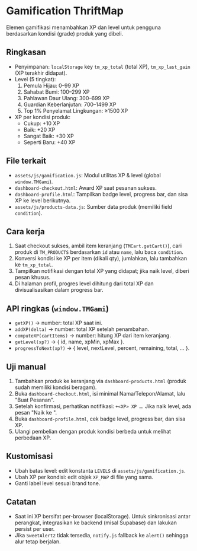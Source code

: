 # Gamification ThriftMap

Elemen gamifikasi menambahkan XP dan level untuk pengguna berdasarkan kondisi (grade) produk yang dibeli.

## Ringkasan
- Penyimpanan: `localStorage` key `tm_xp_total` (total XP), `tm_xp_last_gain` (XP terakhir didapat).
- Level (5 tingkat):
  1. Pemula Hijau: 0–99 XP
  2. Sahabat Bumi: 100–299 XP
  3. Pahlawan Daur Ulang: 300–699 XP
  4. Guardian Keberlanjutan: 700–1499 XP
  5. Top 1% Penyelamat Lingkungan: ≥1500 XP
- XP per kondisi produk:
  - Cukup: +10 XP
  - Baik: +20 XP
  - Sangat Baik: +30 XP
  - Seperti Baru: +40 XP

## File terkait
- `assets/js/gamification.js`: Modul utilitas XP & level (global `window.TMGami`).
- `dashboard-checkout.html`: Award XP saat pesanan sukses.
- `dashboard-profile.html`: Tampilkan badge level, progress bar, dan sisa XP ke level berikutnya.
- `assets/js/products-data.js`: Sumber data produk (memiliki field `condition`).

## Cara kerja
1. Saat checkout sukses, ambil item keranjang (`TMCart.getCart()`), cari produk di `TM_PRODUCTS` berdasarkan `id` atau `name`, lalu baca `condition`.
2. Konversi kondisi ke XP per item (dikali qty), jumlahkan, lalu tambahkan ke `tm_xp_total`.
3. Tampilkan notifikasi dengan total XP yang didapat; jika naik level, diberi pesan khusus.
4. Di halaman profil, progres level dihitung dari total XP dan divisualisasikan dalam progress bar.

## API ringkas (`window.TMGami`)
- `getXP()` → number: total XP saat ini.
- `addXP(delta)` → number: total XP setelah penambahan.
- `computeXP(cartItems)` → number: hitung XP dari item keranjang.
- `getLevel(xp?)` → { id, name, xpMin, xpMax }.
- `progressToNext(xp?)` → { level, nextLevel, percent, remaining, total, ... }.

## Uji manual
1. Tambahkan produk ke keranjang via `dashboard-products.html` (produk sudah memiliki kondisi beragam).
2. Buka `dashboard-checkout.html`, isi minimal Nama/Telepon/Alamat, lalu "Buat Pesanan".
3. Setelah konfirmasi, perhatikan notifikasi: `+<XP> XP …`. Jika naik level, ada pesan "Naik ke <Level>".
4. Buka `dashboard-profile.html`, cek badge level, progress bar, dan sisa XP.
5. Ulangi pembelian dengan produk kondisi berbeda untuk melihat perbedaan XP.

## Kustomisasi
- Ubah batas level: edit konstanta `LEVELS` di `assets/js/gamification.js`.
- Ubah XP per kondisi: edit objek `XP_MAP` di file yang sama.
- Ganti label level sesuai brand tone.

## Catatan
- Saat ini XP bersifat per-browser (localStorage). Untuk sinkronisasi antar perangkat, integrasikan ke backend (misal Supabase) dan lakukan persist per user.
- Jika `SweetAlert2` tidak tersedia, `notify.js` fallback ke `alert()` sehingga alur tetap berjalan.
